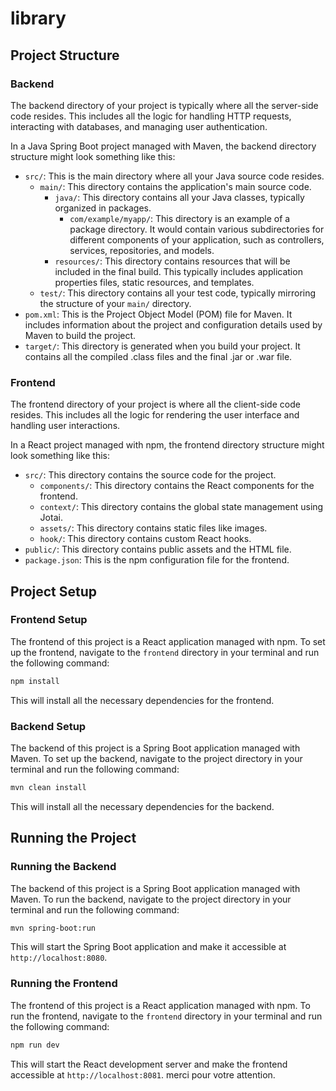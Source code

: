 # library

## Project Structure

### Backend

The backend directory of your project is typically where all the server-side code resides. This includes all the logic for handling HTTP requests, interacting with databases, and managing user authentication.

In a Java Spring Boot project managed with Maven, the backend directory structure might look something like this:

- `src/`: This is the main directory where all your Java source code resides.
    - `main/`: This directory contains the application's main source code.
        - `java/`: This directory contains all your Java classes, typically organized in packages.
            - `com/example/myapp/`: This directory is an example of a package directory. It would contain various subdirectories for different components of your application, such as controllers, services, repositories, and models.
        - `resources/`: This directory contains resources that will be included in the final build. This typically includes application properties files, static resources, and templates.
    - `test/`: This directory contains all your test code, typically mirroring the structure of your `main/` directory.
- `pom.xml`: This is the Project Object Model (POM) file for Maven. It includes information about the project and configuration details used by Maven to build the project.
- `target/`: This directory is generated when you build your project. It contains all the compiled .class files and the final .jar or .war file.

### Frontend

The frontend directory of your project is where all the client-side code resides. This includes all the logic for rendering the user interface and handling user interactions.

In a React project managed with npm, the frontend directory structure might look something like this:

- `src/`: This directory contains the source code for the project.
    - `components/`: This directory contains the React components for the frontend.
    - `context/`: This directory contains the global state management using Jotai.
    - `assets/`: This directory contains static files like images.
    - `hook/`: This directory contains custom React hooks.
- `public/`: This directory contains public assets and the HTML file.
- `package.json`: This is the npm configuration file for the frontend.


## Project Setup

### Frontend Setup

The frontend of this project is a React application managed with npm. To set up the frontend, navigate to the `frontend` directory in your terminal and run the following command:

```bash
npm install
```

This will install all the necessary dependencies for the frontend.

### Backend Setup

The backend of this project is a Spring Boot application managed with Maven. To set up the backend, navigate to the project directory in your terminal and run the following command:

```bash
mvn clean install
```

This will install all the necessary dependencies for the backend.

## Running the Project

### Running the Backend

The backend of this project is a Spring Boot application managed with Maven. To run the backend, navigate to the project directory in your terminal and run the following command:

```bash
mvn spring-boot:run
```

This will start the Spring Boot application and make it accessible at `http://localhost:8080`.

### Running the Frontend

The frontend of this project is a React application managed with npm. To run the frontend, navigate to the `frontend` directory in your terminal and run the following command:

```bash
npm run dev
```

This will start the React development server and make the frontend accessible at `http://localhost:8081`.
merci pour votre attention.
